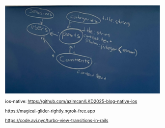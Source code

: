 ![Veritabanı Şeması](./docs/schema.jpeg)

ios-native: https://github.com/azimcan/LKD2025-blog-native-ios

https://magical-glider-rightly.ngrok-free.app

https://code.avi.nyc/turbo-view-transitions-in-rails
